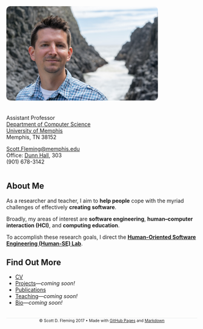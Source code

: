 <div style="max-width: 400px; margin: 0 20px 0 0; float: left;"><img src="./scott-oregon-2016.png" alt="Scott (Oregon, 2016)" style="border-radius: 10px"></div>
<div style="min-width: 275px; margin: 20px 0 0 0; padding: 20px 0 0 0; display: table"></div>

Assistant Professor  
[Department of Computer Science](http://www.cs.memphis.edu/)  
[University of Memphis](http://www.memphis.edu/)  
Memphis, TN 38152

[Scott.Fleming@memphis.edu](mailto:Scott.Fleming@memphis.edu)  
Office: [Dunn Hall](http://map.memphis.edu/bldg.php?Building_Id=25), 303  
(901) 678-3142


<div style="clear: both"></div>


## About Me

As a researcher and teacher, I aim to **help people** cope with the myriad challenges of effectively **creating software**.

Broadly, my areas of interest are **software engineering**, **human&ndash;computer interaction (HCI)**, and **computing education**.

To accomplish these research goals, I direct the [**Human-Oriented Software Engineering (Human-SE) Lab**](http://human-se.github.io/).


## Find Out More

* [CV](./scott-cv.pdf)  
* [Projects](#)&mdash;*coming soon!*  
* [Publications](./publications)  
* [Teaching](#)&mdash;*coming soon!*  
* [Bio](#)&mdash;*coming soon!*


<div style="text-align: center; font-size: .75em; border-top: 1px solid #eaecef; margin-top: 32px">
&copy; Scott D. Fleming 2017 &bull; Made with <a href="https://pages.github.com/">GitHub Pages</a> and <a href="https://guides.github.com/features/mastering-markdown/">Markdown</a>
</div>


